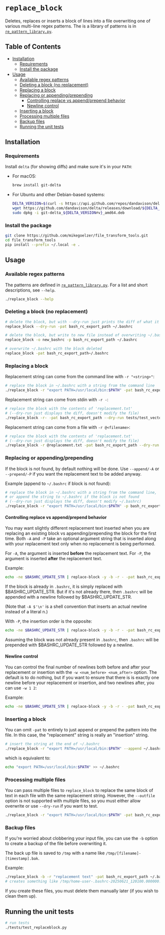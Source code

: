 # `replace_block`

Deletes, replaces or inserts a block of lines into a file overwriting one of various multi-line regex patterns.  The is a library of patterns is in [`re_pattern_library.py`](re_pattern_library.py).

## Table of Contents

- [Installation](#installation)
  - [Requirements](#requirements)
  - [Install the package](#install-the-package)
- [Usage](#usage)
  - [Available regex patterns](#available-regex-patterns)
  - [Deleting a block (no replacement)](#deleting-a-block-no-replacement)
  - [Replacing a block](#replacing-a-block)
  - [Replacing or appending/prepending](#replacing-or-appendingprepending)
    - [Controlling replace vs append/prepend behavior](#controlling-replace-vs-appendprepend-behavior)
    - [Newline control](#newline-control)
  - [Inserting a block](#inserting-a-block)
  - [Processing multiple files](#processing-multiple-files)
  - [Backup files](#backup-files)
  - [Running the unit tests](#running-the-unit-tests)

## Installation

### Requirements

Install `delta` (for showing diffs) and make sure it's in your `PATH`:

- For macOS:

    ```sh
    brew install git-delta
    ```

- For Ubuntu and other Debian-based systems:

    ```sh
    DELTA_VERSION=$(curl -s https://api.github.com/repos/dandavison/delta/releases/latest | grep '"tag_name":' | cut -d'"' -f4)
    wget https://github.com/dandavison/delta/releases/download/${DELTA_VERSION}/git-delta_${DELTA_VERSION#v}_amd64.deb
    sudo dpkg -i git-delta_${DELTA_VERSION#v}_amd64.deb
    ```

### Install the package

```sh
git clone https://github.com/mikegoelzer/file_transform_tools.git
cd file_transform_tools
pip install --prefix ~/.local -e .
```

## Usage

### Available regex patterns

The patterns are defined in [`re_pattern_library.py`](re_pattern_library.py).  For a list and short descriptions, see `--help`. 

```sh
./replace_block --help
```

### Deleting a block (no replacement)

```sh
# delete the block, but with --dry-run just prints the diff of what it would do
replace_block --dry-run -pat bash_rc_export_path ~/.bashrc
```

```sh
# delete the block, but write to new file instead of overwriting ~/.bashrc
replace_block -o new_bashrc -p bash_rc_export_path ~/.bashrc
```

```sh
# overwrite ~/.bashrc with the block deleted
replace_block -pat bash_rc_export_path~/.bashrc
```

### Replacing a block

Replacement string can come from the command line with `-r "<string>"`:

```sh
# replace the block in ~/.bashrc with a string from the command line
./replace_block -r "export PATH=/usr/local/bin:$PATH" -pat bash_rc_export_path ~/.bashrc
```

Replacement string can come from stdin with `-r -`:

```sh
# replace the block with the contents of 'replacement.txt'
# (--dry-run just displays the diff, doesn't modify the file)
./replace_block -r- -pat bash_rc_export_path --dry-run tests/test_vectors/replace_block_debug_input.txt < replacement.txt
```

Replacement string can come from a file with `-r @<filename>`:

```sh
# replace the block with the contents of 'replacement.txt'
# (--dry-run just displays the diff, doesn't modify the file)
./replace_block -r @replacement.txt -pat bash_rc_export_path --dry-run tests/test_vectors/replace_block_debug_input.txt
```

### Replacing or appending/prepending

If the block is not found, by default nothing will be done.  Use `--append/-A` or `--prepend/-P` if you want the replacement text to be added anyway.

Example (append to `~/.bashrc` if block is not found):

```sh
# replace the block in ~/.bashrc with a string from the command line, 
# or append the string to ~/.bashrc if the block is not found
# (--dry-run just displays the diff, doesn't modify ~/.bashrc)
./replace_block -r "export PATH=/usr/local/bin:$PATH" -p bash_rc_export_path --append --dry-run ~/.bashrc
```

#### Controlling replace vs append/prepend behavior

You may want slightly different replacement text inserted when you are replacing an existing block vs appending/prepending the block for the first time.  Both `-A` and `-P` take an optional argument string that is inserted along with your replacement text only when no replacement is being performed.

For `-A`, the argument is inserted **before** the replacement text.  For `-P`, the argument is inserted **after** the replacement text.

Example:

```sh
echo -ne $BASHRC_UPDATE_STR | replace-block -y -b -r - -pat bash_rc_export_path -A $'\n' ~/.bashrc
```

If the block is already in `.bashrc`, it is simply replaced with $BASHRC_UPDATE_STR.  But if it's not already there, then `.bashrc` will be appended with a newline followed by $BASHRC_UPDATE_STR.

(Note that `-A $'\n'` is a shell convention that inserts an actual newline instead of a literal n.)

With `-P`, the insertion order is the opposite:

```sh
echo -ne $BASHRC_UPDATE_STR | replace-block -y -b -r - -pat bash_rc_export_path -P $'\n' ~/.bashrc
```

Assuming the block was not already present in `.bashrc`, then `.bashrc` will be prepended with $BASHRC_UPDATE_STR followed by a newline.

#### Newline control

You can control the final number of newlines both before and after your replacement or insertion with the `-w <num_before> <num_after>` option.  The default is to do nothing, but if you want to ensure that there is is exactly one newline before your replacement or insertion, and two newlines after, you can use `-w 1 2`:

Example:

```sh
echo -ne $BASHRC_UPDATE_STR | replace-block -y -b -r - -pat bash_rc_export_path -A -w 1 2 ~/.bashrc
```

### Inserting a block

You can omit `-pat` to entirely to just append or prepend the pattern into the file.  In this case, the "replacement" string is really an "insertion" string.

```sh
# insert the string at the end of ~/.bashrc
./replace_block -r "export PATH=/usr/local/bin:$PATH" --append ~/.bashrc
```

which is equivalent to:

```sh
echo "export PATH=/usr/local/bin:$PATH" >> ~/.bashrc
```

### Processing multiple files

You can pass multiple files to `replace_block` to replace the same block of text in each file with the same replacement string.  However, the `--outfile` option is not supported with multiple files, so you must either allow overwrite or use `--dry-run` if you want to test.

```sh
./replace_block -r "export PATH=/usr/local/bin:$PATH" -pat bash_rc_export_path ~/.bashrc ~/.zshrc
```

### Backup files

If you're worried about clobbering your input file, you can use the `-b` option to create a backup of the file before overwriting it.

The back up file is saved to `/tmp` with a name like `/tmp/[filename]-[timestamp].bak`.

Example:

```sh
./replace_block -b -r "replacement text" -pat bash_rc_export_path ~/.bashrc
# creates something like /tmp/home-user-.bashrc-20250621_120100.000000.bak
```

If you create these files, you must delete them manually later (if you wish to clean them up).




## Running the unit tests

```sh
# run tests
./tests/test_replaceblock.py
```